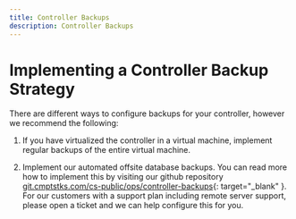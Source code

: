 ```yaml
---
title: Controller Backups
description: Controller Backups
---
```

# Implementing a Controller Backup Strategy

There are different ways to configure backups for your controller, however we recommend the following:

1) If you have virtualized the controller in a virtual machine, implement regular backups of the entire virtual machine.

2) Implement our automated offsite database backups. You can read more how to implement this by visiting our github repository [git.cmptstks.com/cs-public/ops/controller-backups](https://git.cmptstks.com/cs-public/ops/controller-backups){: target="_blank" }. For our customers with a support plan including remote server support, please open a ticket and we can help configure this for you.